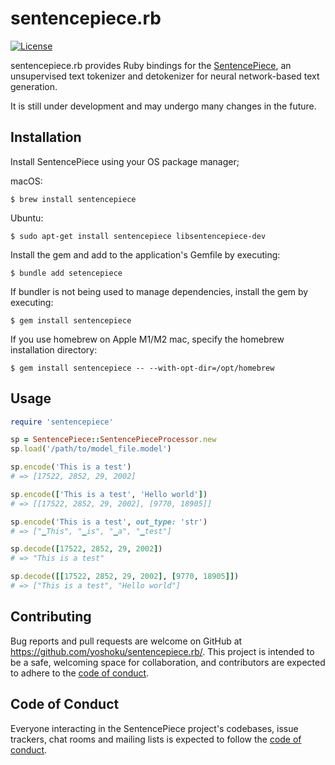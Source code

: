 # sentencepiece.rb

[![License](https://img.shields.io/badge/License-Apache%202.0-yellowgreen.svg)](https://github.com/yoshoku/sentencepiece.rb/blob/main/LICENSE.txt)

sentencepiece.rb provides Ruby bindings for the [SentencePiece](https://github.com/google/sentencepiece),
an unsupervised text tokenizer and detokenizer for neural network-based text generation.

It is still under development and may undergo many changes in the future.

## Installation

Install SentencePiece using your OS package manager;

macOS:

    $ brew install sentencepiece

Ubuntu:

    $ sudo apt-get install sentencepiece libsentencepiece-dev

Install the gem and add to the application's Gemfile by executing:

    $ bundle add setencepiece

If bundler is not being used to manage dependencies, install the gem by executing:

    $ gem install sentencepiece

If you use homebrew on Apple M1/M2 mac, specify the homebrew installation directory:

    $ gem install sentencepiece -- --with-opt-dir=/opt/homebrew

## Usage

```ruby
require 'sentencepiece'

sp = SentencePiece::SentencePieceProcessor.new
sp.load('/path/to/model_file.model')

sp.encode('This is a test')
# => [17522, 2852, 29, 2002]

sp.encode(['This is a test', 'Hello world'])
# => [[17522, 2852, 29, 2002], [9770, 18905]]

sp.encode('This is a test', out_type: 'str')
# => ["▁This", "▁is", "▁a", "▁test"]

sp.decode([17522, 2852, 29, 2002])
# => "This is a test"

sp.decode([[17522, 2852, 29, 2002], [9770, 18905]])
# => ["This is a test", "Hello world"]
```

## Contributing

Bug reports and pull requests are welcome on GitHub at https://github.com/yoshoku/sentencepiece.rb/.
This project is intended to be a safe, welcoming space for collaboration,
and contributors are expected to adhere to the [code of conduct](https://github.com/yoshoku/sentencepiece.rb/blob/main/CODE_OF_CONDUCT.md).

## Code of Conduct

Everyone interacting in the SentencePiece project's codebases, issue trackers,
chat rooms and mailing lists is expected to follow the [code of conduct](https://github.com/yoshoku/sentencepiece.rb/blob/main/CODE_OF_CONDUCT.md).
